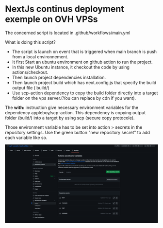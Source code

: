 # NextJs continus deployment exemple on OVH VPSs

The concerned script is located in .github/workflows/main.yml

What is doing this script? 

- The script is launch on event that is triggered when main branch is push from a local environnement.
- It first Start an ubuntu environment on github action to run the project.
- In this new Ubuntu instance, it checkout the code by using actions/checkout.
- Then launch project dependencies installation.
- Then launch project build which has next.config.js that specify the build output file ( build/)
- Use scp-action dependency to copy the build folder directly into a target folder on the vps server.(You can replace by cdn if you want).

The **with:** instruction give necessary environment variables for the dependency appleboy/scp-action. This dependency is copying output folder (build/) into a target by using scp (secure copy protocole).

Those environment variable has to be set into action > secrets in the repository settings. Use the green button "new repository secret" to add each variable like so.

![Action Secrets](/readme-assets/secrets.png "Action Secrets")
